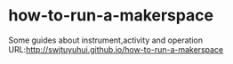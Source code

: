 # how-to-run-a-makerspace
Some guides about instrument,activity and operation   
URL:http://swjtuyuhui.github.io/how-to-run-a-makerspace
